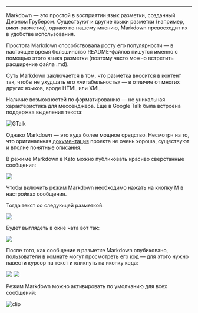 ***

Markdown — это простой в восприятии язык разметки, созданный Джоном Грубером. Существуют и другие языки разметки (например, вики-разметка), однако по нашему мнению, Markdown превосходит их в удобстве использования.

Простота Markdown способствовала росту его популярности — в настоящее время большинство README-файлов пишутся именно с помощью этого языка разметки (поэтому часто можно встретить расширение файла .md).

Суть Markdown заключается в том, что разметка вносится в контент так, чтобы не ухудшать его «читабельность» — в отличие от многих других языков, вроде HTML или XML.

Наличие возможностей по форматированию — не уникальная характеристика для мессенджера. Еще в Google Talk была встроена поддержка выделения текста:

![GTalk](https://s3.amazonaws.com/kato-share/ac57fe84ea42270951b6f5f4659ce367c22fffdedb0aaf270a14575a3d3a537/clip.png)

Однако Markdown — это куда более мощное средство. Несмотря на то, что оригинальная [документация](http://daringfireball.net/projects/markdown/) проекта не очень хороша, существуют и вполне понятные [описания](https://github.com/fletcher/MultiMarkdown/blob/master/Documentation/Markdown%20Syntax.md).

В режиме Markdown в Kato можно публиковать красиво сверстанные сообщения:

![](https://s3.amazonaws.com/kato-share/faf87cd364ebc679916c4dd6791d4d29b57f515f93ce15b7f0ee89311f88b36/clip.png)

Чтобы включить режим Markdown необходимо нажать на кнопку M в настройках сообщения. 

Тогда текст со следующей разметкой:

![](https://s3.amazonaws.com/kato-share/d752fff0363dc6d6ba5635f1f8097be8b8d39ce440438384be3b8170347e120/clip.png)

Будет выглядеть в окне чата вот так:

![](https://s3.amazonaws.com/kato-share/a633dcf3ac070b57b07c935240825b3c9a57beb63422945171eef4e8d8f62b8/clip.png)

После того, как сообщение в разметке Markdown опубиковано, пользователи в комнате могут просмотреть его код — для этого нужно навести курсор на текст и кликнуть на иконку кода:

![](https://s3.amazonaws.com/kato-share/8591fca088fa273b533755b4fc96052a5ea8ae92468e691a69745e24e8f733f3/clip.png)
![](https://s3.amazonaws.com/kato-share/9099774be4fb2b52aae7e7ed6eb050d9ec0dd7bb1191bd689202a959c50f9473/clip.png)

Режим Markdown можно активировать по умолчанию для всех сообщений:

![clip](https://in.kato.im/a0f17170fb59a08a1898b897bfad007ea2687bcf96d9382e848130b525f0e9ee/clip.png)
